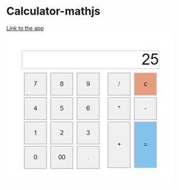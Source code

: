 # Calculator-mathjs

<a href="https://dkurpiel.github.io/Calculator-mathjs"/> Link to the app </a>
<img src="img.png">
